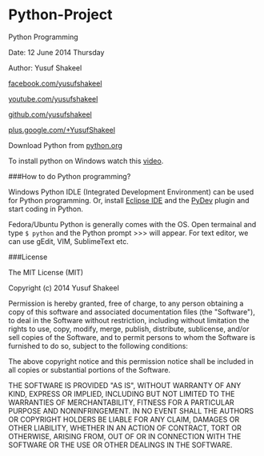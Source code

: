 Python-Project
==============

Python Programming

Date: 12 June 2014 Thursday

Author: Yusuf Shakeel

[facebook.com/yusufshakeel](https://www.facebook.com/yusufshakeel)

[youtube.com/yusufshakeel](https://www.youtube.com/yusufshakeel)

[github.com/yusufshakeel](https://www.github.com/yusufshakeel)

[plus.google.com/+YusufShakeel](https://plus.google.com/+YusufShakeel/posts)



Download Python from [python.org](https://www.python.org)

To install python on Windows watch this [video](http://www.youtube.com/watch?v=C9-SrDDHiN4&list=UUaqGoweuUdGFGEJA3fl6slg).


###How to do Python programming?

Windows
Python IDLE (Integrated Development Environment) can be used for Python programming. Or, install [Eclipse IDE](http://www.eclipse.org/) and the [PyDev](http://pydev.org/) plugin and start coding in Python.

Fedora/Ubuntu
Python is generally comes with the OS.
Open termainal and type
`$ python`
and the Python prompt >>> will appear.
For text editor, we can use gEdit, VIM, SublimeText etc.
    
###License

The MIT License (MIT)

Copyright (c) 2014 Yusuf Shakeel

Permission is hereby granted, free of charge, to any person obtaining a copy
of this software and associated documentation files (the "Software"), to deal
in the Software without restriction, including without limitation the rights
to use, copy, modify, merge, publish, distribute, sublicense, and/or sell
copies of the Software, and to permit persons to whom the Software is
furnished to do so, subject to the following conditions:

The above copyright notice and this permission notice shall be included in all
copies or substantial portions of the Software.

THE SOFTWARE IS PROVIDED "AS IS", WITHOUT WARRANTY OF ANY KIND, EXPRESS OR
IMPLIED, INCLUDING BUT NOT LIMITED TO THE WARRANTIES OF MERCHANTABILITY,
FITNESS FOR A PARTICULAR PURPOSE AND NONINFRINGEMENT. IN NO EVENT SHALL THE
AUTHORS OR COPYRIGHT HOLDERS BE LIABLE FOR ANY CLAIM, DAMAGES OR OTHER
LIABILITY, WHETHER IN AN ACTION OF CONTRACT, TORT OR OTHERWISE, ARISING FROM,
OUT OF OR IN CONNECTION WITH THE SOFTWARE OR THE USE OR OTHER DEALINGS IN THE
SOFTWARE.
